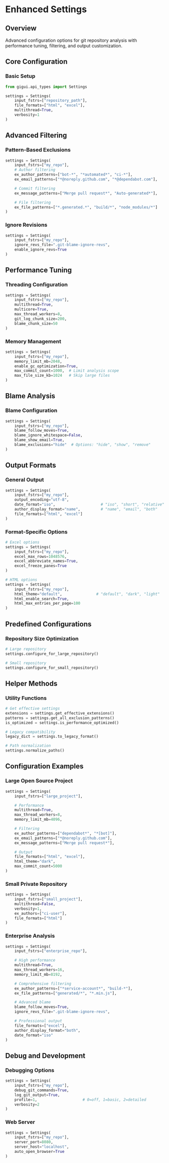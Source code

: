 # Enhanced Settings

## Overview

Advanced configuration options for git repository analysis with performance tuning, filtering, and output customization.

## Core Configuration

### Basic Setup

```python
from gigui.api_types import Settings

settings = Settings(
    input_fstrs=["repository_path"],
    file_formats=["html", "excel"],
    multithread=True,
    verbosity=1
)
```

## Advanced Filtering

### Pattern-Based Exclusions

```python
settings = Settings(
    input_fstrs=["my_repo"],
    # Author filtering
    ex_author_patterns=["bot-*", "*automated*", "ci-*"],
    ex_email_patterns=["*@noreply.github.com", "*@dependabot.com"],

    # Commit filtering
    ex_message_patterns=["Merge pull request*", "Auto-generated*"],

    # File filtering
    ex_file_patterns=["*.generated.*", "build/*", "node_modules/*"]
)
```

### Ignore Revisions

```python
settings = Settings(
    input_fstrs=["my_repo"],
    ignore_revs_file=".git-blame-ignore-revs",
    enable_ignore_revs=True
)
```

## Performance Tuning

### Threading Configuration

```python
settings = Settings(
    input_fstrs=["my_repo"],
    multithread=True,
    multicore=True,
    max_thread_workers=8,
    git_log_chunk_size=200,
    blame_chunk_size=50
)
```

### Memory Management

```python
settings = Settings(
    input_fstrs=["my_repo"],
    memory_limit_mb=2048,
    enable_gc_optimization=True,
    max_commit_count=1000,  # Limit analysis scope
    max_file_size_kb=1024   # Skip large files
)
```

## Blame Analysis

### Blame Configuration

```python
settings = Settings(
    input_fstrs=["my_repo"],
    blame_follow_moves=True,
    blame_ignore_whitespace=False,
    blame_show_email=True,
    blame_exclusions="hide"  # Options: "hide", "show", "remove"
)
```

## Output Formats

### General Output

```python
settings = Settings(
    input_fstrs=["my_repo"],
    output_encoding="utf-8",
    date_format="iso",                    # "iso", "short", "relative"
    author_display_format="name",         # "name", "email", "both"
    file_formats=["html", "excel"]
)
```

### Format-Specific Options

```python
# Excel options
settings = Settings(
    input_fstrs=["my_repo"],
    excel_max_rows=1048576,
    excel_abbreviate_names=True,
    excel_freeze_panes=True
)

# HTML options
settings = Settings(
    input_fstrs=["my_repo"],
    html_theme="default",               # "default", "dark", "light"
    html_enable_search=True,
    html_max_entries_per_page=100
)
```

## Predefined Configurations

### Repository Size Optimization

```python
# Large repository
settings.configure_for_large_repository()

# Small repository
settings.configure_for_small_repository()
```

## Helper Methods

### Utility Functions

```python
# Get effective settings
extensions = settings.get_effective_extensions()
patterns = settings.get_all_exclusion_patterns()
is_optimized = settings.is_performance_optimized()

# Legacy compatibility
legacy_dict = settings.to_legacy_format()

# Path normalization
settings.normalize_paths()
```

## Configuration Examples

### Large Open Source Project

```python
settings = Settings(
    input_fstrs=["large_project"],

    # Performance
    multithread=True,
    max_thread_workers=8,
    memory_limit_mb=4096,

    # Filtering
    ex_author_patterns=["dependabot*", "*[bot]"],
    ex_email_patterns=["*@noreply.github.com"],
    ex_message_patterns=["Merge pull request*"],

    # Output
    file_formats=["html", "excel"],
    html_theme="dark",
    max_commit_count=5000
)
```

### Small Private Repository

```python
settings = Settings(
    input_fstrs=["small_project"],
    multithread=False,
    verbosity=1,
    ex_authors=["ci-user"],
    file_formats=["html"]
)
```

### Enterprise Analysis

```python
settings = Settings(
    input_fstrs=["enterprise_repo"],

    # High performance
    multithread=True,
    max_thread_workers=16,
    memory_limit_mb=8192,

    # Comprehensive filtering
    ex_author_patterns=["*service-account*", "build-*"],
    ex_file_patterns=["generated/*", "*.min.js"],

    # Advanced blame
    blame_follow_moves=True,
    ignore_revs_file=".git-blame-ignore-revs",

    # Professional output
    file_formats=["excel"],
    author_display_format="both",
    date_format="iso"
)
```

## Debug and Development

### Debugging Options

```python
settings = Settings(
    input_fstrs=["my_repo"],
    debug_git_commands=True,
    log_git_output=True,
    profile=1,                    # 0=off, 1=basic, 2=detailed
    verbosity=2
)
```

### Web Server

```python
settings = Settings(
    input_fstrs=["my_repo"],
    server_port=8080,
    server_host="localhost",
    auto_open_browser=True
)
```
